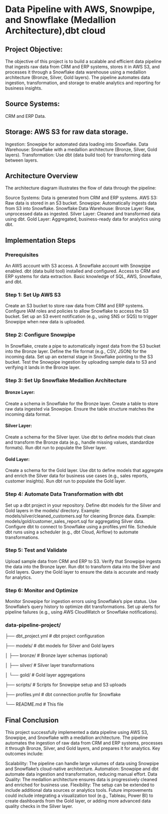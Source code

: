 # Data Pipeline with AWS, Snowpipe, and Snowflake (Medallion Architecture),dbt cloud

## Project Objective:
The objective of this project is to build a scalable and efficient data pipeline that ingests raw data from CRM and ERP systems, stores it in AWS S3, and processes it through a Snowflake data warehouse using a medallion architecture (Bronze, Silver, Gold layers). The pipeline automates data ingestion, transformation, and storage to enable analytics and reporting for business insights.

## Source Systems: 
CRM and ERP Data.

## Storage: AWS S3 for raw data storage.

Ingestion: Snowpipe for automated data loading into Snowflake.
Data Warehouse: Snowflake with a medallion architecture (Bronze, Silver, Gold layers).
Transformation: Use dbt (data build tool) for transforming data between layers.

## Architecture Overview
The architecture diagram illustrates the flow of data through the pipeline:

Source Systems: Data is generated from CRM and ERP systems.
AWS S3: Raw data is stored in an S3 bucket.
Snowpipe: Automatically ingests data from S3 into Snowflake.
Snowflake Data Warehouse:
Bronze Layer: Raw, unprocessed data as ingested.
Silver Layer: Cleaned and transformed data using dbt.
Gold Layer: Aggregated, business-ready data for analytics using dbt.

## Implementation Steps
### Prerequisites
An AWS account with S3 access.
A Snowflake account with Snowpipe enabled.
dbt (data build tool) installed and configured.
Access to CRM and ERP systems for data extraction.
Basic knowledge of SQL, AWS, Snowflake, and dbt.

### Step 1: Set Up AWS S3

Create an S3 bucket to store raw data from CRM and ERP systems.
Configure IAM roles and policies to allow Snowflake to access the S3 bucket.
Set up an S3 event notification (e.g., using SNS or SQS) to trigger Snowpipe when new data is uploaded.

### Step 2: Configure Snowpipe

In Snowflake, create a pipe to automatically ingest data from the S3 bucket into the Bronze layer.
Define the file format (e.g., CSV, JSON) for the incoming data.
Set up an external stage in Snowflake pointing to the S3 bucket.
Test the Snowpipe ingestion by uploading sample data to S3 and verifying it lands in the Bronze layer.

### Step 3: Set Up Snowflake Medallion Architecture

#### Bronze Layer:

Create a schema in Snowflake for the Bronze layer.
Create a table to store raw data ingested via Snowpipe.
Ensure the table structure matches the incoming data format.

#### Silver Layer:

Create a schema for the Silver layer.
Use dbt to define models that clean and transform the Bronze data (e.g., handle missing values, standardize formats).
Run dbt run to populate the Silver layer.

#### Gold Layer:

Create a schema for the Gold layer.
Use dbt to define models that aggregate and enrich the Silver data for business use cases (e.g., sales reports, customer insights).
Run dbt run to populate the Gold layer.

### Step 4: Automate Data Transformation with dbt

Set up a dbt project in your repository.
Define dbt models for the Silver and Gold layers in the models/ directory.
Example: models/silver/cleaned_customers.sql for cleaning Bronze data.
Example: models/gold/customer_sales_report.sql for aggregating Silver data.
Configure dbt to connect to Snowflake using a profiles.yml file.
Schedule dbt runs using a scheduler (e.g., dbt Cloud, Airflow) to automate transformations.

### Step 5: Test and Validate

Upload sample data from CRM and ERP to S3.
Verify that Snowpipe ingests the data into the Bronze layer.
Run dbt to transform data into the Silver and Gold layers.
Query the Gold layer to ensure the data is accurate and ready for analytics.

### Step 6: Monitor and Optimize

Monitor Snowpipe for ingestion errors using Snowflake’s pipe status.
Use Snowflake’s query history to optimize dbt transformations.
Set up alerts for pipeline failures (e.g., using AWS CloudWatch or Snowflake notifications).


### data-pipeline-project/
├── dbt_project.yml         # dbt project configuration

├── models/                 # dbt models for Silver and Gold layers

│   ├── bronze/             # Bronze layer schemas (optional)

│   ├── silver/             # Silver layer transformations

│   └── gold/               # Gold layer aggregations

├── scripts/                # Scripts for Snowpipe setup and S3 uploads

├── profiles.yml            # dbt connection profile for Snowflake

└── README.md               # This file

## Final Conclusion
This project successfully implemented a data pipeline using AWS S3, Snowpipe, and Snowflake with a medallion architecture. The pipeline automates the ingestion of raw data from CRM and ERP systems, processes it through Bronze, Silver, and Gold layers, and prepares it for analytics. Key outcomes include:

Scalability: The pipeline can handle large volumes of data using Snowpipe and Snowflake’s cloud-native architecture.
Automation: Snowpipe and dbt automate data ingestion and transformation, reducing manual effort.
Data Quality: The medallion architecture ensures data is progressively cleaned and enriched for business use.
Flexibility: The setup can be extended to include additional data sources or analytics tools.
Future improvements could include integrating a visualization tool (e.g., Tableau, Power BI) to create dashboards from the Gold layer, or adding more advanced data quality checks in the Silver layer.
